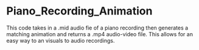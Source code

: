 # Piano_Recording_Animation
 This code takes in a .mid audio fie of a piano recording then generates a matching animation and returns a .mp4 audio-video file. This allows for an easy way to an visuals to audio recordings.
